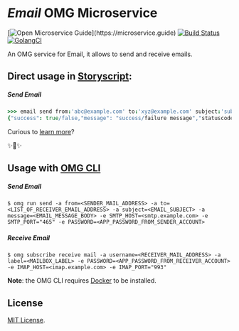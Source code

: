 # _Email_ OMG Microservice

[![Open Microservice Guide](https://img.shields.io/badge/OMG%20Enabled-👍-green.svg?)](https://microservice.guide)
[![Build Status](https://travis-ci.com/heaptracetechnology/microservice-mail.svg?branch=master)](https://travis-ci.com/heaptracetechnology/microservice-mail)
[![GolangCI](https://golangci.com/badges/github.com/golangci/golangci-web.svg)](https://golangci.com)

An OMG service for Email, it allows to send and receive emails.

## Direct usage in [Storyscript](https://storyscript.io/):

##### Send Email
```coffee
>>> email send from:'abc@example.com' to:'xyz@example.com' subject:'subjectForMail' message:'messageBody'
{"success": true/false,"message": "success/failure message","statuscode": "SMTPStatusCode"}
```

Curious to [learn more](https://docs.storyscript.io/)?

✨🍰✨

## Usage with [OMG CLI](https://www.npmjs.com/package/omg)

##### Send Email
```shell
$ omg run send -a from=<SENDER_MAIL_ADDRESS> -a to=<LIST_OF_RECEIVER_EMAIL_ADDRESS> -a subject=<EMAIL_SUBJECT> -a message=<EMAIL_MESSAGE_BODY> -e SMTP_HOST=<smtp.example.com> -e SMTP_PORT="465" -e PASSWORD=<APP_PASSWORD_FROM_SENDER_ACCOUNT>
```
##### Receive Email
```shell
$ omg subscribe receive mail -a username=<RECEIVER_MAIL_ADDRESS> -a label=<MAILBOX_LABEL> -e PASSWORD=<APP_PASSWORD_FROM_RECEIVER_ACCOUNT> -e IMAP_HOST=<imap.example.com> -e IMAP_PORT="993"
```

**Note**: the OMG CLI requires [Docker](https://docs.docker.com/install/) to be installed.

## License
[MIT License](https://github.com/omg-services/email/blob/master/LICENSE).

